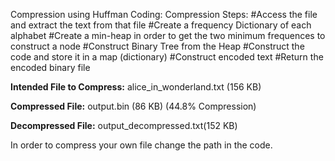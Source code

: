 Compression using Huffman Coding:
Compression Steps:
#Access the file and extract the text from that file
#Create a frequency Dictionary of each alphabet
#Create a min-heap in order to get the two minimum frequences to construct a node
#Construct Binary Tree from the Heap
#Construct the code and store it in a map (dictionary)
#Construct encoded text
#Return the encoded binary file

**Intended File to Compress:** alice_in_wonderland.txt (156 KB)

**Compressed File:** output.bin (86 KB)    (44.8% Compression)

**Decompressed File:** output_decompressed.txt(152 KB)

In order to compress your own file change the path in the code.
